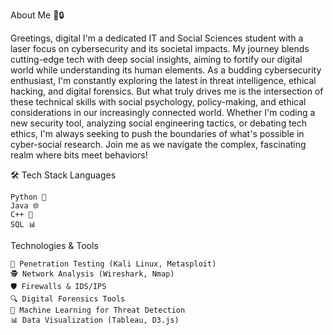 About Me 🤖🔒


Greetings, digital I'm a dedicated IT and Social Sciences student with a laser focus on cybersecurity and its societal impacts. My journey blends cutting-edge tech with deep social insights, aiming to fortify our digital world while understanding its human elements. As a budding cybersecurity enthusiast, I'm constantly exploring the latest in threat intelligence, ethical hacking, and digital forensics. But what truly drives me is the intersection of these technical skills with social psychology, policy-making, and ethical considerations in our increasingly connected world. Whether I'm coding a new security tool, analyzing social engineering tactics, or debating tech ethics, I'm always seeking to push the boundaries of what's possible in cyber-social research. Join me as we navigate the complex, fascinating realm where bits meet behaviors!

🛠 Tech Stack
Languages

    Python 🐍
    Java 🌐
    C++ 🔧
    SQL 📊

Technologies & Tools

    🔐 Penetration Testing (Kali Linux, Metasploit)
    🕵️ Network Analysis (Wireshark, Nmap)
    🛡️ Firewalls & IDS/IPS
    🔍 Digital Forensics Tools
    🤖 Machine Learning for Threat Detection
    📊 Data Visualization (Tableau, D3.js)

